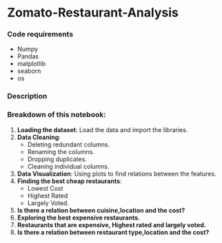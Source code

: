 # Zomato-Restaurant-Analysis

### Code requirements

* Numpy
* Pandas
* matplotlib
* seaborn
* os

### Description



### Breakdown of this notebook:

1. **Loading the dataset**: Load the data and import the libraries.
2. **Data Cleaning**:
      * Deleting redundant columns.
      * Renaming the columns.
      * Dropping duplicates.
      * Cleaning individual columns.
3. **Data Visualization**: Using plots to find relations between the features.
4. **Finding the best cheap restaurants**:
      * Lowest Cost
      * Highest Rated
      * Largely Voted.
5. **Is there a relation between cuisine,location and the cost?**
6. **Exploring the best expensive restaurants.**
7. **Restaurants that are expensive, Highest rated and largely voted.**
8. **Is there a relation between restaurant type,location and the cost?**
